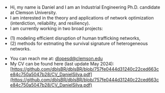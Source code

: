 - Hi, my name is Daniel and I am an Industrial Engineering Ph.D. candidate at Clemson University.
- I am interested in the theory and applications of network optimization (interdiction, reliability, and resiliency).
- I am currently working in two broad projects: 
*   (1) modeling efficient disruption of human trafficking networks, 
*   (2) methods for estmating the survival signature of heterogeneous networks.

- You can reach me at: dlopesd@clemson.edu
- My CV can be found here (last update May 2024): [https://github.com/dblsBR/dblsBR/blob/757fe0444d31240c22ced663ce84c750a5047b28/CV_DanielSilva.pdf](https://github.com/dblsBR/dblsBR/blob/757fe0444d31240c22ced663ce84c750a5047b28/CV_DanielSilva.pdf)

<!---
dblsBR/dblsBR is a ✨ special ✨ repository because its `README.md` (this file) appears on your GitHub profile.
You can click the Preview link to take a look at your changes.
--->

